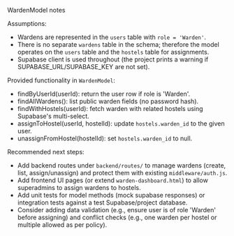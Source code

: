 WardenModel notes

Assumptions:

- Wardens are represented in the `users` table with `role = 'Warden'`.
- There is no separate `wardens` table in the schema; therefore the model operates on the `users` table and the `hostels` table for assignments.
- Supabase client is used throughout (the project prints a warning if SUPABASE_URL/SUPABASE_KEY are not set).

Provided functionality in `WardenModel`:

- findByUserId(userId): return the user row if role is 'Warden'.
- findAllWardens(): list public warden fields (no password hash).
- findWithHostels(userId): fetch warden with related hostels using Supabase's multi-select.
- assignToHostel(userId, hostelId): update `hostels.warden_id` to the given user.
- unassignFromHostel(hostelId): set `hostels.warden_id` to null.

Recommended next steps:

- Add backend routes under `backend/routes/` to manage wardens (create, list, assign/unassign) and protect them with existing `middleware/auth.js`.
- Add frontend UI pages (or extend `warden-dashboard.html`) to allow superadmins to assign wardens to hostels.
- Add unit tests for model methods (mock supabase responses) or integration tests against a test Supabase/project database.
- Consider adding data validation (e.g., ensure user is of role 'Warden' before assigning) and conflict checks (e.g., one warden per hostel or multiple allowed as per policy).
